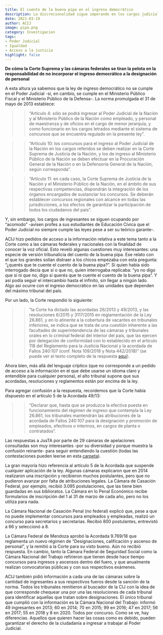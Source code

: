 ```yaml
---
title: El cuento de la buena pipa en el ingreso democrático
description: La discrecionalidad sigue imperando en los cargos judiciales.
date: 2021-03-19
author: ACIJ
image: pipa.png
category: Investigacion
tags:
- Poder Judicial
- Igualdad
- Acceso a la justicia
highlight: false
---
```


**De cómo la Corte Suprema y las cámaras federales se tiran la pelota en la responsabilidad de no incorporar el ingreso democrático a la designación de personal**

A esta altura ya sabemos que la ley de ingreso democrático no se cumple en el Poder Judicial -sí, en cambio, se cumple en el Ministerio Público Fiscal y el Ministerio Público de la Defensa-. La  norma promulgada el 31 de mayo de 2013 establece: 

> > “Artículo 4: sólo se podrá ingresar al Poder Judicial de la Nación y al Ministerio Público de la Nación como empleado, y personal de maestranza y de oficios en el cargo de menor jerarquía, y como funcionario en los cargos letrados mediante el sistema de concursos que se encuentra regulado en la presente ley”.

> > “Artículo 10: los concursos para el ingreso al Poder Judicial de la Nación en los cargos referidos se deben realizar en la Corte Suprema de Justicia de la Nación, y los de ingreso al Ministerio Público de la Nación se deben efectuar en la Procuración General de la Nación o en la Defensoría General de la Nación, según corresponda”.

> > “Artículo 11: en cada caso, la Corte Suprema de Justicia de la Nación y el Ministerio Público de la Nación, en el ámbito de sus respectivas competencias, dispondrán la integración de los órganos encargados de sustanciar los concursos.
Se deberán establecer concursos regionales con alcance en todas las jurisdicciones, a los efectos de garantizar la participación de todos los ciudadanos del país”.

Y, sin embargo, los cargos de ingresantes se siguen ocupando por “acomodo” -avisen profes a sus estudiantes de Educación Cívica que el Poder Judicial no siempre cumple las leyes pese a ser su teórico garante-.

ACIJ hizo pedidos de acceso a la información relativa a este tema tanto a la Corte como a las cámaras federales y nacionales con la finalidad de conocer la voz oficial. Esto reveló algunas cuestiones muy interesantes: una especie de versión tribunalicia del cuento de la buena pipa. Ese relato con el que los grandes solían distraer a los chicos empezaba con esta pregunta: “¿querés que te cuente el cuento de la buena pipa?”. Si quien había sido interrogado decía que sí o que no, quien interrogaba replicaba: “yo no digo que sí ni que no, digo si querés que te cuente el cuento de la buena pipa”. Y así podía seguir el intercambio hasta el infinito, sin llegar a ningún lado. Algo así ocurre con el ingreso democrático en las unidades que dependen del máximo tribunal del país. 

Por un lado, la Corte respondió lo siguiente: 
> > “la Corte ha dictado las acordadas 26/2013 y 49/2013, y las resoluciones 6/2015 y 3117/2015 en reglamentación de la Ley 26.861, y en lo atinente a la cobertura de vacantes en tribunales inferiores, se indica que se trata de una cuestión inherente a las facultades de superintendencia de las cámaras y tribunales orales en lo criminal federal del interior del país, que las ejercen por delegación de conformidad con lo establecido en el artículo 118 del Reglamento para la Justicia Nacional y la acordada de Fallos 240:107 (conf. Nota 109/2018 y Nota 442/2018)” (se puede ver el texto completo de la respuesta [aquí](https://drive.google.com/file/d/1fx2GOLK_D6-dNjVFgjUaXVM0Lvx2cQ0S/view)).

Ahora bien, más allá del lenguaje críptico (que no corresponde a un pedido de acceso a la información en el que debe usarse un idioma claro y entendible para cualquier persona), el alto tribunal supone que sus acordadas, resoluciones y reglamentos están por encima de la ley. 

Para agregar confusión a la respuesta, recordemos que la Corte había dispuesto en el artículo 5 de la Acordada 49/13: 
> > “Declarar que, hasta que se produzca la efectiva puesta en funcionamiento del régimen de ingreso que contempla la Ley 26.861, los tribunales mantendrán las atribuciones de la acordada de Fallos 240:107 para la designación y promoción de empleados, efectivos o interinos, en cargos de planta o contratados”.

Las respuestas a JusTA por parte de 29 cámaras de apelaciones consultadas son muy interesantes -por su diversidad y porque muestra la confusión reinante- para seguir entendiendo la cuestión (todas las contestaciones pueden leerse en esta [carpeta](https://drive.google.com/drive/folders/1QYoVJ2dhdmAZ9YtzZaDQ4D3C5gSjp52O)).

La gran mayoría hizo referencia al artículo 5 de la Acordada que suspende cualquier aplicación de la ley. Algunas cámaras explicaron que en 2014 realizaron una inscripción y recibieron muchos postulantes, pero que no pudieron avanzar por falta de atribuciones legales. La Cámara de Casación Federal, por ejemplo, recibió 3.095 postulaciones, que las tiene bien guardadas en sus biblioratos. La Cámara en lo Penal Económico recibe formularios de inscripción del 1 al 31 de marzo de cada año, pero no los utiliza para nada. 

La Cámara Nacional de Casación Penal (no federal) explicó que, pese a que no puede implementar concursos para empleados y empleadas, realizó un concurso para secretarios y secretarias. Recibió 800 postulantes, entrevistó a 66 y seleccionó a 8.

La Cámara Federal de Mendoza aprobó la Acordada 9.769/18 que reglamenta un nuevo régimen de “Designaciones, calificación y ascenso de personal”, y la remitió a la Corte para su visto bueno. Aún no recibió respuesta. En cambio, tanto la Cámara Federal de Seguridad Social como la Cámara Nacional del Trabajo refirieron que tienen desde hace tiempo concursos para ingresos y ascensos dentro del fuero, y que anualmente realizan convocatorias públicas y con sus respectivos exámenes. 

ACIJ también pidió información a cada una de las cámaras sobre la cantidad de ingresantes a sus respectivos fueros desde la sanción de la norma. Todos los tribunales remitieron al buscador de la CIJ con la idea de que corresponde chequear una por una las resoluciones de cada tribunal para identificar aquellas que tratan sobre designaciones. El único tribunal que cumplió con la información es la Cámara Nacional del Trabajo: informó 49 ingresantes en 2013; 60 en 2014; 70 en 2015; 99 en 2016; 47 en 2017; 56 en 2017; 55 en 2018 y 8 en 2020. Todos por concurso.  Como se ve, hay diferencias. Aquellos que quieren hacer las cosas como es debido, pueden garantizar el derecho de la ciudadanía a ingresar a trabajar al Poder Judicial.

